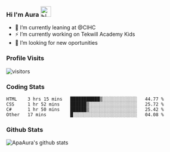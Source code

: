 ### Hi I'm Aura <img src="https://user-images.githubusercontent.com/1303154/88677602-1635ba80-d120-11ea-84d8-d263ba5fc3c0.gif" width="28px" alt="hi">

- 🔭 I’m currently leaning at @CIHC
- ⚡ I’m currently working on Tekwill Academy Kids
- 🤔 I’m looking for new oportunities


### Profile Visits 

![visitors](https://visitor-badge.glitch.me/badge?page_id=ApaAura.ApaAura)


### Coding Stats

<!--START_SECTION:waka-->

```text
HTML    3 hrs 15 mins   ███████████▒░░░░░░░░░░░░░   44.77 %
CSS     1 hr 52 mins    ██████▒░░░░░░░░░░░░░░░░░░   25.72 %
C#      1 hr 50 mins    ██████▒░░░░░░░░░░░░░░░░░░   25.42 %
Other   17 mins         █░░░░░░░░░░░░░░░░░░░░░░░░   04.08 %
```

<!--END_SECTION:waka-->

### Github Stats

![ApaAura's github stats](https://github-readme-stats.vercel.app/api?username=ApaAura&count_private=true&theme=tokyonight&hide=contribs,prs)
